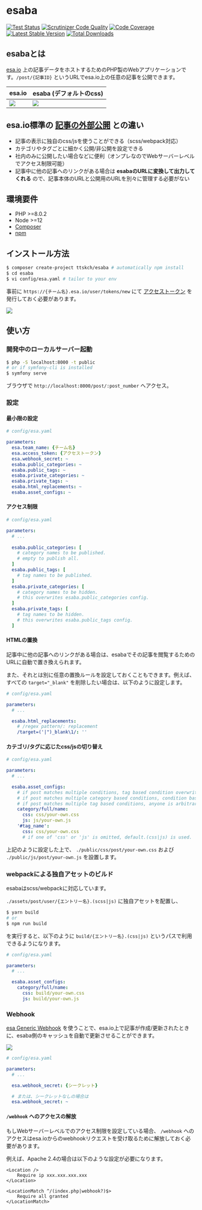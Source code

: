 # esaba

[![Test Status](https://github.com/ttskch/esaba/actions/workflows/test.yaml/badge.svg)](https://github.com/ttskch/esaba/actions/workflows/test.yaml)
[![Scrutinizer Code Quality](https://scrutinizer-ci.com/g/ttskch/esaba/badges/quality-score.png?b=master)](https://scrutinizer-ci.com/g/ttskch/esaba/?branch=master)
[![Code Coverage](https://scrutinizer-ci.com/g/ttskch/esaba/badges/coverage.png?b=master)](https://scrutinizer-ci.com/g/ttskch/esaba/?branch=master)
[![Latest Stable Version](https://poser.pugx.org/ttskch/esaba/version?format=flat-square)](https://packagist.org/packages/ttskch/esaba)
[![Total Downloads](https://poser.pugx.org/ttskch/esaba/downloads?format=flat-square)](https://packagist.org/packages/ttskch/esaba)


## esabaとは

[esa.io](https://esa.io) 上の記事データをホストするためのPHP製のWebアプリケーションです。`/post/{記事ID}` というURLでesa.io上の任意の記事を公開できます。

| esa.io | esaba (デフォルトのcss) |
| --- | --- |
| ![](https://tva1.sinaimg.cn/large/008i3skNgy1gyk8uwxnz1j31qf0u0q7e.jpg) | ![](https://tva1.sinaimg.cn/large/008i3skNgy1gyk8wcfgfqj31jl0u075s.jpg) |

## esa.io標準の [記事の外部公開](https://docs.esa.io/posts/110) との違い

- 記事の表示に独自のcss/jsを使うことができる（scss/webpack対応）
- カテゴリやタグごとに細かく公開/非公開を設定できる
- 社内のみに公開したい場合などに便利（オンプレなのでWebサーバーレベルでアクセス制限可能）
- 記事中に他の記事へのリンクがある場合は **esabaのURLに変換して出力してくれる** ので、記事本体のURLと公開用のURLを別々に管理する必要がない

## 環境要件

- PHP >=8.0.2
- Node >=12
- [Composer](https://getcomposer.org/)
- [npm](https://www.npmjs.com/)

## インストール方法

```bash
$ composer create-project ttskch/esaba # automatically npm install
$ cd esaba
$ vi config/esa.yaml # tailor to your env
```

事前に `https://{チーム名}.esa.io/user/tokens/new` にて [アクセストークン](https://docs.esa.io/posts/102#%E8%AA%8D%E8%A8%BC%E3%81%A8%E8%AA%8D%E5%8F%AF) を発行しておく必要があります。

![](https://tva1.sinaimg.cn/large/008i3skNgy1gyk90gdd96j31z00l4go4.jpg)

## 使い方

### 開発中のローカルサーバー起動

```bash
$ php -S localhost:8000 -t public
# or if symfony-cli is installed
$ symfony serve
```

ブラウザで `http://localhost:8000/post/:post_number` へアクセス。

### 設定

#### 最小限の設定

```yaml
# config/esa.yaml

parameters:
  esa.team_name: {チーム名}
  esa.access_token: {アクセストークン}
  esa.webhook_secret: ~
  esaba.public_categories: ~
  esaba.public_tags: ~
  esaba.private_categories: ~
  esaba.private_tags: ~
  esaba.html_replacements: ~
  esaba.asset_configs: ~
```

#### アクセス制限

```yaml
# config/esa.yaml

parameters:
  # ...
  
  esaba.public_categories: [
    # category names to be published.
    # empty to publish all.
  ]
  esaba.public_tags: [
    # tag names to be published.
  ]
  esaba.private_categories: [
    # category names to be hidden.
    # this overwrites esaba.public_categories config.
  ]
  esaba.private_tags: [
    # tag names to be hidden.
    # this overwrites esaba.public_tags config.
  ]
```

#### HTMLの置換

記事中に他の記事へのリンクがある場合は、esabaでその記事を閲覧するためのURLに自動で置き換えられます。

また、それとは別に任意の置換ルールを設定しておくこともできます。例えば、すべての `target="_blank"` を削除したい場合は、以下のように設定します。

```yaml
# config/esa.yaml

parameters:
  # ...

  esaba.html_replacements:
    # /regex pattern/: replacement
    /target=('|")_blank\1/: ''
```

#### カテゴリ/タグに応じたcss/jsの切り替え

```yaml
# config/esa.yaml

parameters:
  # ...

  esaba.asset_configs:
    # if post matches multiple conditions, tag based condition overwrites category based condition.
    # if post matches multiple category based conditions, condition based deeper category is enabled.
    # if post matches multiple tag based conditions, anyone is arbitrarily enabled.
    category/full/name:
      css: css/your-own.css
      js: js/your-own.js
    '#tag_name':
      css: css/your-own.css
      # if one of 'css' or 'js' is omitted, default.(css|js) is used.
```

上記のように設定した上で、 `./public/css/post/your-own.css` および `./public/js/post/your-own.js` を設置します。

### webpackによる独自アセットのビルド

esabaはscss/webpackに対応しています。

`./assets/post/user/{エントリー名}.(scss|js)` に独自アセットを配置し、

```bash
$ yarn build
# or
$ npm run build
```

を実行すると、以下のように `build/{エントリー名}.(css|js)` というパスで利用できるようになります。

```yaml
# config/esa.yaml

parameters:
  # ...

  esaba.asset_configs:
    category/full/name:
      css: build/your-own.css
      js: build/your-own.js
```

### Webhook

[esa Generic Webhook](https://docs.esa.io/posts/37) を使うことで、esa.io上で記事が作成/更新されたときに、esaba側のキャッシュを自動で更新させることができます。

![](https://tva1.sinaimg.cn/large/008i3skNgy1gyk9f1bvjrj30u00ufwgu.jpg)

```yaml
# config/esa.yaml

parameters:
  # ...

  esa.webhook_secret: {シークレット}

  # または、シークレットなしの場合は
  esa.webhook_secret: ~
```

#### `/webhook` へのアクセスの解放

もしWebサーバーレベルでのアクセス制限を設定している場合、 `/webhook` へのアクセスはesa.ioからのwebhookリクエストを受け取るために解放しておく必要があります。

例えば、Apache 2.4の場合は以下のような設定が必要になります。

```
<Location />
    Require ip xxx.xxx.xxx.xxx
</Location>

<LocationMatch ^/(index.php|webhook?)$>
    Require all granted
</LocationMatch>
```
